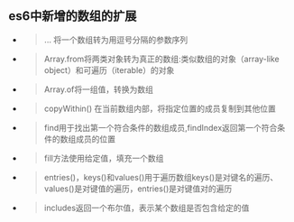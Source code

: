 ## es6中新增的数组的扩展

+ > ... 将一个数组转为用逗号分隔的参数序列
+ > Array.from将两类对象转为真正的数组:类似数组的对象（array-like object）和可遍历（iterable）的对象
+ > Array.of将一组值，转换为数组
+ > copyWithin() 在当前数组内部，将指定位置的成员复制到其他位置
+ > find用于找出第一个符合条件的数组成员,findIndex返回第一个符合条件的数组成员的位置
+ > fill方法使用给定值，填充一个数组
+ > entries()，keys()和values()用于遍历数组keys()是对键名的遍历、values()是对键值的遍历，entries()是对键值对的遍历
+ > includes返回一个布尔值，表示某个数组是否包含给定的值
